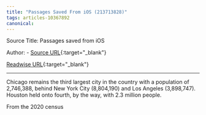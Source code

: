 ```yaml
---
title: "Passages Saved From iOS (213713828)"
tags: articles-10367892
canonical: 
---
```


Source Title: Passages saved from iOS

Author:  - [Source URL](){:target="_blank"}

[Readwise URL](https://readwise.io/open/213713828){:target="_blank"}

---

Chicago remains the third largest city in the country with a population of 2,746,388, behind New York City (8,804,190) and Los Angeles (3,898,747). Houston held onto fourth, by the way, with 2.3 million people.

From the 2020 census
